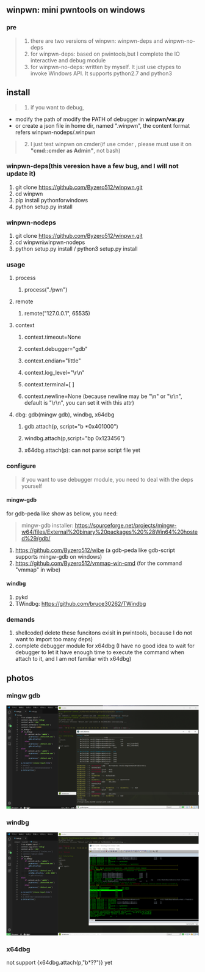 ## winpwn: mini pwntools on windows

### pre
> 1. there are two versions of winpwn: winpwn-deps and winpwn-no-deps
> 2. for winpwn-deps: based on pwintools,but I complete the IO interactive and debug module
> 3. for winpwn-no-deps: written by myself. It just use ctypes to invoke Windows API. It supports python2.7 and python3


## install
> 1. if you want to debug, 
+ modify the path of modify the PATH of debugger in <b>winpwn/var.py</b>
+ or create a json file in home dir, named ".winpwn", the content format refers winpwn-nodeps/.winpwn
> 2. I just test winpwn on cmder(if use cmder , please must use it on <b>"cmd::cmder as Admin"</b>, not bash)


### winpwn-deps(this veresion have a few bug, and I will not update it)
1. git clone  https://github.com/Byzero512/winpwn.git
1. cd winpwn
1. pip install pythonforwindows
1. python setup.py install

### winpwn-nodeps
1. git clone  https://github.com/Byzero512/winpwn.git
2. cd winpwn\winpwn-nodeps
3. python setup.py install / python3 setup.py install




### usage

1. process

   1. process\("./pwn"\)
1. remote

   1. remote\("127.0.0.1", 65535\)
1. context

   1. context\.timeout=None

   1. context\.debugger="gdb"

   1. context\.endian="little"

   1. context\.log\_level="\r\n"

   1. context\.terminal=\[ ]

   1. context\.newline=None \(because newline may be "\\n" or "\\r\\n", default is "\\r\\n", you can set it with this attr\)
1. dbg: gdb\(mingw gdb\), windbg, x64dbg

   1. gdb\.attach\(p, script="b \*0x401000"\)

   1. windbg\.attach\(p\,script="bp 0x123456")

   1. x64dbg\.attach\(p\): can not parse script file yet



### configure
> if you want to use debugger module, you need to deal with the deps yourself

#### mingw-gdb
for gdb-peda like show  as bellow, you need:
> mingw-gdb installer: https://sourceforge.net/projects/mingw-w64/files/External%20binary%20packages%20%28Win64%20hosted%29/gdb/

1. https://github.com/Byzero512/wibe (a gdb-peda like gdb-script supports mingw-gdb on windows)
2. https://github.com/Byzero512/vmmap-win-cmd (for the command "vmmap" in wibe)

#### windbg
1. pykd
2. TWindbg: https://github.com/bruce30262/TWindbg


### demands
1. shellcode(I delete these funcitons exisit in pwintools, because I do not want to import too many deps)
2. complete debugger module for x64dbg (I have no good idea to wait for debugger to let it have enough time to execute the command when attach to it, and I am not familiar with x64dbg) 

## photos

### mingw gdb

![gdb](./img/winpwn1.png)

### windbg

![windbg](./img/winpwn2.png)

### x64dbg
not support {x64dbg.attach(p,"b*??")} yet
